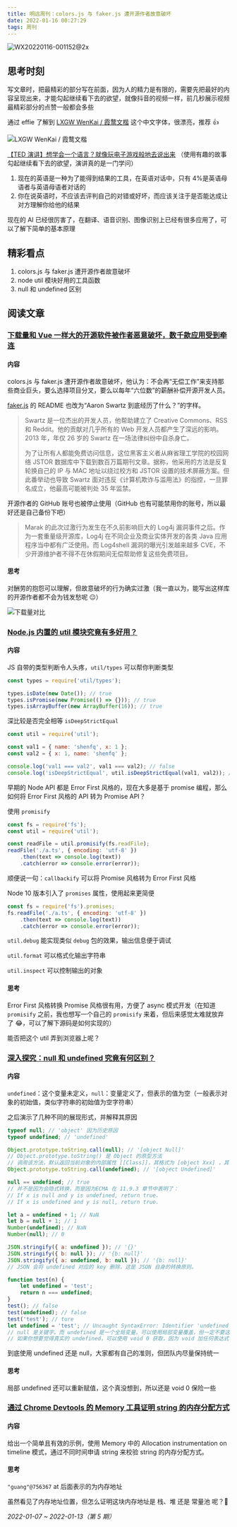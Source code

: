 ```yaml
---
title: 明远周刊：colors.js 与 faker.js 遭开源作者故意破坏
date: 2022-01-16 00:27:29
tags: 周刊
---
```


![WX20220116-001152@2x](https://gitee.com/wen98y/upic/raw/master/uPic/2022-01/16_00:12_fFiVsV.png)

## 思考时刻

写文章时，把最精彩的部分写在前面，因为人的精力是有限的，需要先把最好的内容呈现出来，才能勾起继续看下去的欲望，就像抖音的视频一样，前几秒展示视频最精彩部分的点赞一般都会多些

通过 effie 了解到 [LXGW WenKai / 霞鹜文楷](https://github.com/lxgw/LxgwWenKai) 这个中文字体，很漂亮，推荐 👍

![LXGW WenKai / 霞鹜文楷](https://gitee.com/wen98y/upic/raw/master/uPic/2022-01/12_13:49_cLoMD2.png)

[【TED 演讲】想学会一个语言？就像玩电子游戏般地去说出来](https://www.youtube.com/watch?v=mwpdffpixBY&list=LL&index=102) （使用有趣的故事勾起继续看下去的欲望，演讲真的是一门学问）

1. 现在的英语是一种为了能得到结果的工具，在英语对话中，只有 4%是英语母语者与英语母语者对话的
2. 你在说英语时，不应该去评判自己的对错或好坏，而应该关注于是否能达成让对方理解你给他的结果

现在的 AI 已经很厉害了，在翻译、语音识别、图像识别上已经有很多应用了，可以了解下简单的基本原理

## 精彩看点

1. colors.js 与 faker.js 遭开源作者故意破坏
2. node util 模块好用的工具函数
3. null 和 undefined 区别

## 阅读文章

### [下载量和 Vue 一样大的开源软件被作者恶意破坏，数千款应用受到牵连](https://mp.weixin.qq.com/s/TDh4BPeYTITjJIZ4KH-4Jw)

#### 内容

colors.js 与 faker.js 遭开源作者故意破坏，他认为：不会再“无偿工作”来支持那些商业巨头，要么选择项目分叉，要么以每年“六位数”的薪酬补偿开源开发人员。

[faker.js](https://github.com/marak/Faker.js/) 的 README 也改为“Aaron Swartz 到底经历了什么？”的字样。

> Swartz 是一位杰出的开发人员，他帮助建立了 Creative Commons、RSS 和 Reddit。他的贡献对几乎所有的 Web 开发人员都产生了深远的影响。2013 年，年仅 26 岁的 Swartz 在一场法律纠纷中自杀身亡。
>
> 为了让所有人都能免费访问信息，这位黑客主义者从麻省理工学院的校园网络 JSTOR 数据库中下载到数百万篇期刊文章。据称，他采用的方法是反复轮换自己的 IP 与 MAC 地址以绕过校方和 JSTOR 设置的技术屏蔽方案。但此番举动也导致 Swartz 面对违反《计算机欺诈与滥用法》的指控，一旦罪名成立，他最高可能被判处 35 年监禁。

开源作者的 GitHub 账号也被停止使用（GitHub 也有可能禁用你的账号，所以最好还是自己备份下吧）

> Marak 的此次过激行为发生在不久前影响巨大的 Log4j 漏洞事件之后。作为一套重量级开源库，Log4j 在不同企业及商业实体开发的各类 Java 应用程序当中都有广泛使用。而 Log4shell 漏洞的曝光引发越来越多 CVE，不少开源维护者不得不在休假期间无偿帮助修复这些免费项目。

#### 思考

对酬劳的抱怨可以理解，但故意破坏的行为确实过激（我一直以为，能写出这样库的开源作者都不会为钱发愁呢 😐）

![下载量对比](https://gitee.com/wen98y/upic/raw/master/uPic/2022-01/11_13:22_0ge7B2.png)

### [Node.js 内置的 util 模块究竟有多好用？](https://mp.weixin.qq.com/s/WRyN9d9G1apllyLddFXJWQ)

#### 内容

JS 自带的类型判断令人头疼，`util/types` 可以帮你判断类型

```js
const types = require('util/types');

types.isDate(new Date()); // true
types.isPromise(new Promise(() => {})); // true
types.isArrayBuffer(new ArrayBuffer(16)); // true
```

深比较是否完全相等 `isDeepStrictEqual`

```js
const util = require('util');

const val1 = { name: 'shenfq', x: 1 };
const val2 = { x: 1, name: 'shenfq' };

console.log('val1 === val2', val1 === val2); // false
console.log('isDeepStrictEqual', util.isDeepStrictEqual(val1, val2)); // true
```

早期的 Node API 都是 Error First 风格的，现在大多是基于 promise 编程，那么如何将 Error First 风格的 API 转为 Promise API？

使用 `promisify`

```js
const fs = require('fs');
const util = require('util');

const readFile = util.promisify(fs.readFile);
readFile('./a.ts', { encoding: 'utf-8' })
    .then(text => console.log(text))
    .catch(error => console.error(error));
```

顺便说一句：`callbackify` 可以将 Promise 风格转为 Error First 风格

Node 10 版本引入了 `promises` 属性，使用起来更简便

```js
const fs = require('fs').promises;
fs.readFile('./a.ts', { encoding: 'utf-8' })
    .then(text => console.log(text))
    .catch(error => console.error(error));
```

`util.debug` 能实现类似 `debug` 包的效果，输出信息便于调试

`util.format` 可以格式化输出字符串

`util.inspect` 可以控制输出的对象

#### 思考

Error First 风格转换 Promise 风格很有用，方便了 async 模式开发（在知道 `promisify` 之前，我也想写一个自己的 `promisify` 来着，但后来感觉太难就放弃了 😂，可以了解下源码是如何实现的）

能否把这个 util 弄到浏览器上呢？

### [深入探究：null 和 undefined 究竟有何区别？](https://juejin.cn/post/7051144396615450655)

#### 内容

`undefined`：这个变量未定义，`null`：变量定义了，但表示的值为空（一般表示对象的初始值，类似字符串的初始值为空字符串）

之后演示了几种不同的展现形式，并解释其原因

```js
typeof null; // 'object' 因为历史原因
typeof undefined; // 'undefined'

Object.prototype.toString.call(null); // '[object Null]'
// Object.prototype.toString() 是 Object 的原型方法
// 调用该方法，默认返回当前对象的内部属性 [[Class]]，其格式为 [object Xxx] ，其中 Xxx 就是对象的类型。
Object.prototype.toString.call(undefined); // '[object Undefined]'

null == undefined; // true
// 并不是因为会隐式转换，而是因为ECMA 在 11.9.3 章节中表明了：
// If x is null and y is undefined, return true.
// If x is undefined and y is null, return true.

let a = undefined + 1; // NaN
let b = null + 1; // 1
Number(undefined); // NaN
Number(null); // 0

JSON.stringify({ a: undefined }); // '{}'
JSON.stringify({ b: null }); // '{b: null}'
JSON.stringify({ a: undefined, b: null }); // '{b: null}'
// JSON 会将 undefined 对应的 key 删除，这是 JSON 自身的转换原则。

function test(n) {
    let undefined = 'test';
    return n === undefined;
}
test(); // false
test(undefined); // false
test('test'); // ture
let undefined = 'test'; // Uncaught SyntaxError: Identifier 'undefined' has already been declared
// null 是关键字，而 undefined 是一个全局变量，可以使用局部变量覆盖，但一定不要这样做
// 如果你想要觉得真实的 undefined，可以使用 void 0 获取，因为 void 加任何表达式，都会返回 undefined
```

到底使用 undefined 还是 null，大家都有自己的准则，但团队内尽量保持统一

#### 思考

局部 undefined 还可以重新赋值，这个真没想到，所以还是 void 0 保险一些

### [通过 Chrome Devtools 的 Memory 工具证明 string 的内存分配方式](https://mp.weixin.qq.com/s/VucSMXz8tnNf_LyrXZLHsg)

#### 内容

给出一个简单且有效的示例，使用 Memory 中的 Allocation instrumentation on timeline 模式，通过不同时间申请 string 来校验 string 的内存分配方式。

#### 思考

`"guang"@756367` at 后面表示的为内存地址

虽然看见了内存地址位置，但怎么证明这块内存地址是 栈、堆 还是 常量池 呢？🤔

_2022-01-07 ~ 2022-01-13（第 5 期）_
